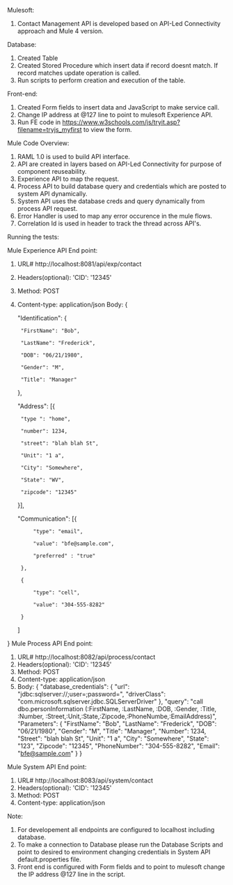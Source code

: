 Mulesoft:
1. Contact Management API is developed based on API-Led Connectivity approach and Mule 4 version.

Database:
1. Created Table
2. Created Stored Procedure which insert data if record doesnt match. If record matches update operation is called.
3. Run scripts to perform creation and execution of the table.

Front-end:
1. Created Form fields to insert data and JavaScript to make service call.
2. Change IP address at @127 line to point to mulesoft Experience API.
3. Run FE code in https://www.w3schools.com/js/tryit.asp?filename=tryjs_myfirst to view the form.

Mule Code Overview:
1. RAML 1.0 is used to build API interface.
2. API are created in layers based on API-Led Connectivity for purpose of component reuseability.
3. Experience API to map the request.
4. Process API to build database query and credentials which are posted to system API dynamically.
5. System API uses the database creds and query dynamically from process API request.
6. Error Handler is used to map any error occurence in the mule flows.
7. Correlation Id is used in header to track the thread across API's.

Running the tests:

Mule Experience API End point:
1. URL# http://localhost:8081/api/exp/contact
2. Headers(optional): 'CID': '12345'
3. Method: POST
4. Content-type: application/json
Body:
{

	"Identification": {

		"FirstName": "Bob",

		"LastName": "Frederick",

		"DOB": "06/21/1980",

		"Gender": "M",

		"Title": "Manager"

	},

	"Address": [{

		"type ": "home",

		"number": 1234,

		"street": "blah blah St",

		"Unit": "1 a",

		"City": "Somewhere",

		"State": "WV",

		"zipcode": "12345"

	}],

	"Communication": [{

			"type": "email",

			"value": "bfe@sample.com",

	  		"preferred" : "true"

		},

		{

			"type": "cell",

			"value": "304-555-8282"

		}

	]

}
Mule Process API End point:
1. URL# http://localhost:8082/api/process/contact
2. Headers(optional): 'CID': '12345'
3. Method: POST
4. Content-type: application/json
5. Body:
{
  "database_credentials": {
    "url": "jdbc:sqlserver://;user=;password=",
    "driverClass": "com.microsoft.sqlserver.jdbc.SQLServerDriver"
  },
  "query": "call dbo.personInformation (:FirstName, :LastName, :DOB, :Gender, :Title, :Number, :Street,:Unit,:State,:Zipcode,:PhoneNumbe,:EmailAddress)",
  "Parameters": {
    "FirstName": "Bob",
    "LastName": "Frederick",
    "DOB": "06/21/1980",
    "Gender": "M",
    "Title": "Manager",
    "Number": 1234,
    "Street": "blah blah St",
    "Unit": "1 a",
    "City": "Somewhere",
    "State": "123",
    "Zipcode": "12345",
    "PhoneNumber": "304-555-8282",
    "Email": "bfe@sample.com"
  }
}

Mule System API End point:
1. URL# http://localhost:8083/api/system/contact
2. Headers(optional): 'CID': '12345'
3. Method: POST
4. Content-type: application/json

Note:
1. For developement all endpoints are configured to localhost including database.
2. To make a connection to Database please run the Database Scripts and point to desired to environment changing credentials in System API default.properties file.
3. Front end is configured with Form fields and to point to mulesoft change the IP address @127 line in the script.



